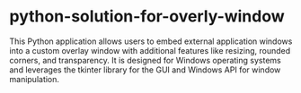 # python-solution-for-overly-window
This Python application allows users to embed external application windows into a custom overlay window with additional features like resizing, rounded corners, and transparency. It is designed for Windows operating systems and leverages the tkinter library for the GUI and Windows API for window manipulation.
